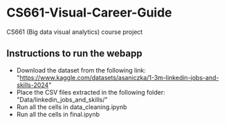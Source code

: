 # CS661-Visual-Career-Guide
CS661 (Big data visual analytics) course project

## Instructions to run the webapp
 - Download the dataset from the following link: "https://www.kaggle.com/datasets/asaniczka/1-3m-linkedin-jobs-and-skills-2024"
 - Place the CSV files extracted in the following folder: "Data/linkedin_jobs_and_skills/"
 - Run all the cells in data_cleaning.ipynb
 - Run all the cells in final.ipynb
